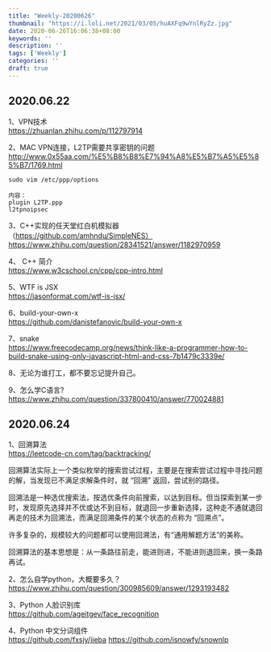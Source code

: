 ```yaml
---
title: "Weekly-20200626"
thumbnail: "https://i.loli.net/2021/03/05/huAXFq9wYnlRyZz.jpg"
date: 2020-06-26T16:06:38+08:00
keywords: ''
description: ''
tags: ['Weekly']
categories: ''
draft: true
---
```



## 2020.06.22

1、VPN技术   
https://zhuanlan.zhihu.com/p/112797914   

2、MAC VPN连接，L2TP需要共享密钥的问题  
http://www.0x55aa.com/%E5%B8%B8%E7%94%A8%E5%B7%A5%E5%85%B7/1769.html 

```
sudo vim /etc/ppp/options

内容：
plugin L2TP.ppp
l2tpnoipsec
```

3、C++实现的任天堂红白机模拟器 （https://github.com/amhndu/SimpleNES） 
https://www.zhihu.com/question/28341521/answer/1182970959  

4、 C++ 简介  
https://www.w3cschool.cn/cpp/cpp-intro.html

5、WTF is JSX  
https://jasonformat.com/wtf-is-jsx/

6、build-your-own-x  
https://github.com/danistefanovic/build-your-own-x

7、snake  
https://www.freecodecamp.org/news/think-like-a-programmer-how-to-build-snake-using-only-javascript-html-and-css-7b1479c3339e/

8、无论为谁打工，都不要忘记提升自己。

9、怎么学C语言?  
https://www.zhihu.com/question/337800410/answer/770024881

## 2020.06.24

1、回溯算法  
https://leetcode-cn.com/tag/backtracking/ 

回溯算法实际上一个类似枚举的搜索尝试过程，主要是在搜索尝试过程中寻找问题的解，当发现已不满足求解条件时，就 “回溯” 返回，尝试别的路径。

回溯法是一种选优搜索法，按选优条件向前搜索，以达到目标。但当探索到某一步时，发现原先选择并不优或达不到目标，就退回一步重新选择，这种走不通就退回再走的技术为回溯法，而满足回溯条件的某个状态的点称为 “回溯点”。

许多复杂的，规模较大的问题都可以使用回溯法，有“通用解题方法”的美称。

回溯算法的基本思想是：从一条路往前走，能进则进，不能进则退回来，换一条路再试。

2、怎么自学python，大概要多久？  
https://www.zhihu.com/question/300985609/answer/1293193482

3、Python 人脸识别库  
https://github.com/ageitgey/face_recognition

4、Python 中文分词组件  
https://github.com/fxsjy/jieba
https://github.com/isnowfy/snownlp

